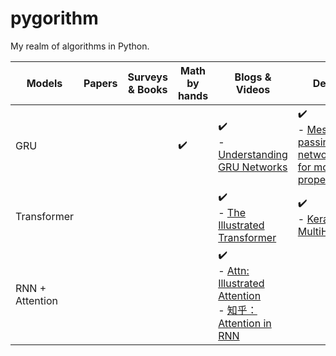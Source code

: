 # pygorithm
My realm of algorithms in Python.


| Models          | Papers | Surveys & Books | Math by hands      | Blogs & Videos                                                                                                                                                                                             | Demo codes         | Raw codes                                                                                                                     | My implementations | Why invent this? | Where it is used?                                                                                 | Pros & Cons                                                         | V.S. others | More... |
| --------------- | ------ | --------------- | ------------------ | ---------------------------------------------------------------------------------------------------------------------------------------------------------------------------------------------------------- | ------------------ | ----------------------------------------------------------------------------------------------------------------------------- | ------------------ | ---------------- | ------------------------------------------------------------------------------------------------- | ------------------------------------------------------------------- | ----------- | ------- |
| GRU             |        |                 | :heavy_check_mark: | :heavy_check_mark:<br> - [Understanding GRU Networks](https://towardsdatascience.com/understanding-gru-networks-2ef37df6c9be)                                                                              | :heavy_check_mark: <br> - [Message-passing neural network (MPNN) for molecular property prediction](https://keras.io/examples/graph/mpnn-molecular-graphs/) | :heavy_check_mark: <br> - [Keras GRUCell](https://github.com/keras-team/keras/blob/v2.8.0/keras/layers/recurrent.py#L1718) |                    |                  | NLP: translation                                                                                  |                                                                     |             |         |
| Transformer     |        |                 |                    | :heavy_check_mark:<br> - [The Illustrated Transformer](http://jalammar.github.io/illustrated-transformer/)                                                                                                 | :heavy_check_mark:<br> - [Keras MultiHeadAttention](https://github.com/keras-team/keras/blob/v2.8.0/keras/layers/multi_head_attention.py#L123-L516)                   |                                                                                                                               |                    |                  | - **GNN ([Aggregation function of MPNN](https://keras.io/examples/graph/mpnn-molecular-graphs/))** ) |                                                                     |             |         |
| RNN + Attention |        |                 |                    | :heavy_check_mark:<br> - [Attn: Illustrated Attention](https://towardsdatascience.com/attn-illustrated-attention-5ec4ad276ee3#ba24) <br> - [知乎：Attention in RNN](https://zhuanlan.zhihu.com/p/42724582) |                    |                                                                                                                               |                    |                  | NLP: translation                                                                                  | <span style="color:green">- Considering previous time steps</span> |             |         |